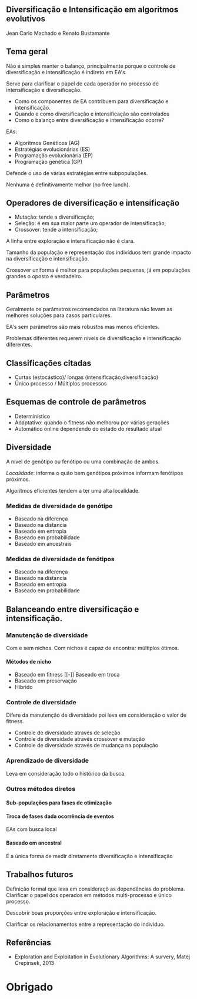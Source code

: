 Diversificação e Intensificação em algoritmos evolutivos
--------------------------------------------------------

Jean Carlo Machado e Renato Bustamante

Tema geral
----------

Não é simples manter o balanço, principalmente porque o controle
de diversificação e intensificação é indireto em EA's.

Serve para clarificar o papel de cada operador no processo de
intensificação e diversificação.

- Como os componentes de EA contribuem para diversificação e
intensificação.
- Quando e como diversificação e intensificação são controlados
- Como o balanço entre diversificação e intensificação ocorre?

EAs:

- Algoritmos Genéticos (AG)
- Estratégias evolucionárias (ES)
- Programação evolucionária (EP)
- Programação genética (GP)

Defende o uso de várias estratégias entre subpopulações.

Nenhuma é definitivamente melhor (no free lunch).

Operadores de diversificação e intensificação
---------------------------------------------

- Mutação: tende a  diversificação;
- Seleção: é em sua maior parte um operador de intensificação;
- Crossover: tende a intensificação;

A linha entre exploração e intensificação não é clara.

Tamanho da população e representação dos indivíduos tem grande
impacto na diversificação e intensificação.

Crossover uniforma é melhor para populações pequenas, já em
populações grandes o oposto é verdadeiro.

Parâmetros
----------

Geralmente os parâmetros recomendados na literatura não levam as
melhores soluções para casos particulares.

EA's sem parâmetros são mais robustos mas menos eficientes.

Problemas diferentes requerem níveis de diversificação e
intensificação diferentes.

Classificações citadas
----------------------

- Curtas (estocástico)/ longas (intensificação,diversificação)
- Único processo / Múltiplos processos

Esquemas de controle de parâmetros
----------------------------------

- Determinístico
- Adaptativo: quando o fitness não melhorou por várias gerações
- Automático online dependendo do estado do resultado atual

Diversidade
-----------

A nível de genótipo ou fenótipo ou uma combinação de ambos.

*Localidade*: informa o quão bem genótipos próximos informam
fenótipos próximos.

Algoritmos eficientes tendem a ter uma alta localidade.


### Medidas de diversidade de genótipo

- Baseado na diferença
- Baseado na distancia
- Baseado em entropia
- Baseado em probabilidade
- Baseado em ancestrais

### Medidas de diversidade de fenótipos

- Baseado na diferença
- Baseado na distancia
- Baseado em entropia
- Baseado em probabilidade

Balanceando entre diversificação e intensificação.
--------------------------------------------------

###  Manutenção de diversidade
Com e sem nichos. Com nichos é capaz de encontrar múltiplos
ótimos.

#### Métodos de nicho

- Baseado em fitness
[[-]] Baseado em troca
- Baseado em preservação
- Híbrido

### Controle de diversidade

Difere da manutenção de diversidade poi leva em consideração o valor de fitness.

- Controle de diversidade através de seleção
- Controle de diversidade através crossover e mutação
- Controle de diversidade através de mudança na população

### Aprendizado de diversidade

Leva em consideração todo o histórico da busca.


### Outros métodos diretos

####  Sub-populações para fases de otimização

####  Troca de fases dada ocorrência de eventos

EAs com busca local

####  Baseado em ancestral 

É a única forma de medir diretamente diversificação e
intensificação


Trabalhos futuros
-----------------

Definição formal que leva em consideraçõ as dependências do
problema.
Clarificar o papel dos operados em métodos multi-processo e único
processo.

Descobrir boas proporções entre exploração e intensificação.

Clarificar os relacionamentos entre a representação do indivíduo.


Referências
-----------

- Exploration and Exploitation in Evolutionary Algorithms: A survery, Matej Crepinsek, 2013

# Obrigado

